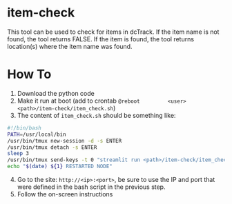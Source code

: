 # item-check
This tool can be used to check for items in dcTrack. 
If the item name is not found, the tool returns FALSE. If the item is found, the tool returns location(s) where the item name was found.

# How To
1. Download the python code
2. Make it run at boot (add to crontab `@reboot         <user>    <path>/item-check/item_check.sh`)
3. The content of `item_check.sh` should be something like:
```bash
#!/bin/bash
PATH=/usr/local/bin
/usr/bin/tmux new-session -d -s ENTER
/usr/bin/tmux detach -s ENTER
sleep 3
/usr/bin/tmux send-keys -t 0 "streamlit run <path>/item-check/item_check.py --server.address <ip> --server.port <port> --server.headless true" ENTER
echo "$(date) ${1} RESTARTED NODE"
```
4. Go to the site: `http://<ip>:<port>`, be sure to use the IP and port that were defined in the bash script in the previous step.
5. Follow the on-screen instructions
